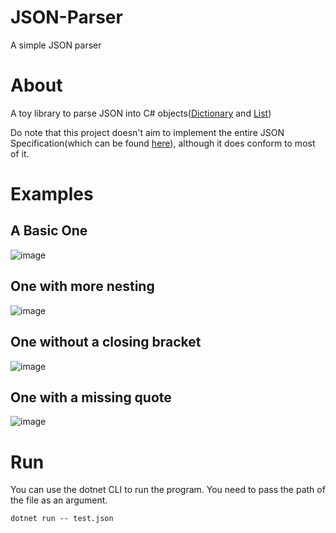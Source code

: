 # JSON-Parser

A simple JSON parser

# About

A toy library to parse JSON into C# objects([Dictionary](https://docs.microsoft.com/en-us/dotnet/api/system.collections.generic.dictionary-2?view=net-6.0) and [List](https://docs.microsoft.com/en-us/dotnet/api/system.collections.generic.list-1?view=net-6.0))

Do note that this project doesn't aim to implement the entire JSON Specification(which can be found [here](https://www.ietf.org/rfc/rfc4627.txt)), although it does conform to most of it. 

# Examples

## A Basic One

![image](https://user-images.githubusercontent.com/10794178/166743715-e7d3b890-8a04-4d5c-9230-53b340f553aa.png)

## One with more nesting

![image](https://user-images.githubusercontent.com/10794178/166744191-393afa36-aa86-49dc-a292-e1cea0f087d8.png)

## One without a closing bracket

![image](https://user-images.githubusercontent.com/10794178/166744310-bd882527-8113-4254-8c3f-bdac9759b8dc.png)

## One with a missing quote

![image](https://user-images.githubusercontent.com/10794178/166744447-4b8b5b37-34db-47cc-9db1-1427973c5141.png)


# Run

You can use the dotnet CLI to run the program. You need to pass the path of the file as an argument. 

```
dotnet run -- test.json
```
